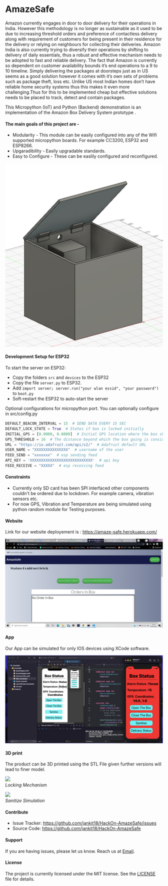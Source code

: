 # AmazeSafe

Amazon currently engages in door to door delivery for their operations in India. However this methodology is no longer as sustainable as it used to be due to increasing threshold orders and preference of contactless delivery along with requirement of customers for being present in their residence for the delivery or relying on neighbours for collecting their deliveries. Amazon India is also currently trying to diversify their operations by shifting to delivery of daily essentials, thus a robust and effective mechanism needs to be adopted to fast and reliable delivery. The fact that Amazon is currently so dependent on customer availability bounds it’s end operations to a 9 to 10 timeline. Simply delivering the packages at doorsteps just as in US seems as a good solution however it comes with it’s own sets of problems such as package theft, loss etc. Unlike US most Indian homes don’t have reliable home security systems thus this makes it even more challenging.Thus for this to be implemented cheap but effective solutions needs to be placed to track, detect and contain packages.

This Micropython (IoT) and Python (Backend) demonstration is an implementation of the Amazon Box Delivery System prototype .

#### The main goals of this project are -

- Modularity - This module can be easily configured into any of the Wifi supported micropython boards. For example CC3200, ESP32 and ESP8266.
- Upgaradibility - Easily upgradable standards.
- Easy to Configure - These can be easlily configured and reconfigured.

![](3D_print_prototype/Version_1.0/Images/Fig_2.jpeg)

#### Development Setup for ESP32

To start the server on ESP32:

- Copy the folders `src` and `devices` to the ESP32
- Copy the file `server.py` to ESP32.
- Add `import server; server.run("your wlan essid", "your password")` to `boot.py`
- Soft-restart the ESP32 to auto-start the server

Optional configurations for micropython port. You can optionally configure in src/config.py

```python
DEFAULT_BEACON_INTERVAL = 15  # SEND DATA EVERY 15 SEC
DEFAULT_LOCK_STATE = True  # States if box is locked initially
INITIAL_GPS = [0.0000, 0.0000]  # Initial GPS location where the box should be
GPS_THRESHOLD = 16  # The distance beyond which the box going is considered unsafe
URL = "https://io.adafruit.com/api/v2/"  # Adafruit default URL
USER_NAME = "XXXXXXXXXXXXXXX"  # username of the user
FEED_SEND = "xxxxxxx"  # esp sending feed
API_KEY = 'XXXXXXXXXXXXXXXXXXXXXXXXXXXX'  # api key
FEED_RECEIVE = "XXXXX"  # esp receiving feed
```

#### Constraints

- Currently only SD card has been SPI interfaced other components couldn't be ordered due to lockdown. For example camera, vibration sensors etc.
- For now GPS, Vibration and Temperature are being simulated using python random module for Testing purposes.

#### Website

Link for our website deployement is : https://amaze-safe.herokuapp.com/

![](Website/Images/website_user.png)

#### App

Our App can be simulated for only IOS devices using XCode software.

![](iOS_App/Images/alarm_red.jpeg)


#### 3D print

The product can be 3D printed using the STL File given further versions will lead to finer model.

![](https://github.com/jankit18/HackOn-AmazeSafe/blob/main/3D_print_prototype/Version_2.0/images/locking_mechanism.gif) \
*Locking Mechanism*

![](https://github.com/jankit18/HackOn-AmazeSafe/blob/main/3D_print_prototype/Version_2.0/images/sanitize_simulation.gif) \
*Sanitize Simulation*

#### Contribute

- Issue Tracker: https://github.com/jankit18/HackOn-AmazeSafe/issues
- Source Code: https://github.com/jankit18/HackOn-AmazeSafe

#### Support

If you are having issues, please let us know. Reach us at
 [Email](mailto:shayan.majumder2@gmail.com).

#### License

The project is currently licensed under the MIT license. See the [LICENSE](./LICENSE.txt) file for details.
